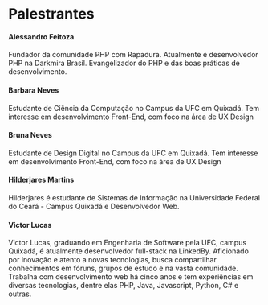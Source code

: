 # Palestrantes

#### Alessandro Feitoza

Fundador da comunidade PHP com Rapadura. Atualmente é desenvolvedor PHP na Darkmira Brasil. Evangelizador do PHP e das boas práticas de desenvolvimento. 

#### Barbara Neves

Estudante de Ciência da Computação no Campus da UFC em Quixadá. Tem interesse em desenvolvimento Front-End, com foco na área de UX Design

#### Bruna Neves

Estudante de Design Digital no Campus da UFC em Quixadá. Tem interesse em desenvolvimento Front-End, com foco na área de UX Design

#### Hilderjares Martins

Hilderjares é estudante de Sistemas de Informação na Universidade Federal do Ceará - Campus Quixadá e Desenvolvedor Web. 

#### Victor Lucas

Victor Lucas, graduando em Engenharia de Software pela UFC, campus Quixadá, é atualmente desenvolvedor full-stack na LinkedBy. Aficionado por inovação e atento a novas tecnologias, busca compartilhar conhecimentos em fóruns, grupos de estudo e na vasta comunidade. Trabalha com desenvolvimento web há cinco anos e tem experiências em diversas tecnologias, dentre elas PHP, Java, Javascript, Python, C# e outras.

#### 